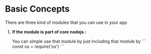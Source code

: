 <h1>Basic Concepts</h1>
<p>There are three kind of modules that you can use in your app</p>
<ol>
<li><strong>If the module is part of core nodejs :</strong> 
<p>You can simple use that module by just including that module by 
``` 
const os = require('os')
```
</p>
</li>
</ol>
